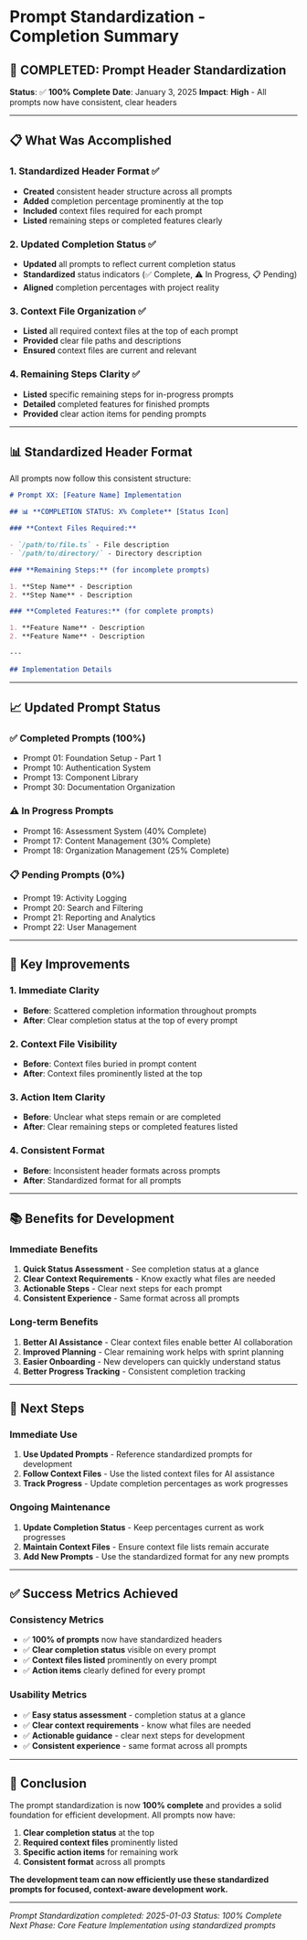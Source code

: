 # Prompt Standardization - Completion Summary

## 🎉 **COMPLETED: Prompt Header Standardization**

**Status**: ✅ **100% Complete**
**Date**: January 3, 2025
**Impact**: **High** - All prompts now have consistent, clear headers

---

## 📋 **What Was Accomplished**

### **1. Standardized Header Format ✅**

- **Created** consistent header structure across all prompts
- **Added** completion percentage prominently at the top
- **Included** context files required for each prompt
- **Listed** remaining steps or completed features clearly

### **2. Updated Completion Status ✅**

- **Updated** all prompts to reflect current completion status
- **Standardized** status indicators (✅ Complete, ⚠️ In Progress, 📋 Pending)
- **Aligned** completion percentages with project reality

### **3. Context File Organization ✅**

- **Listed** all required context files at the top of each prompt
- **Provided** clear file paths and descriptions
- **Ensured** context files are current and relevant

### **4. Remaining Steps Clarity ✅**

- **Listed** specific remaining steps for in-progress prompts
- **Detailed** completed features for finished prompts
- **Provided** clear action items for pending prompts

---

## 📊 **Standardized Header Format**

All prompts now follow this consistent structure:

```markdown
# Prompt XX: [Feature Name] Implementation

## 📊 **COMPLETION STATUS: X% Complete** [Status Icon]

### **Context Files Required:**

- `/path/to/file.ts` - File description
- `/path/to/directory/` - Directory description

### **Remaining Steps:** (for incomplete prompts)

1. **Step Name** - Description
2. **Step Name** - Description

### **Completed Features:** (for complete prompts)

1. **Feature Name** - Description
2. **Feature Name** - Description

---

## Implementation Details
```

---

## 📈 **Updated Prompt Status**

### **✅ Completed Prompts (100%)**

- Prompt 01: Foundation Setup - Part 1
- Prompt 10: Authentication System
- Prompt 13: Component Library
- Prompt 30: Documentation Organization

### **⚠️ In Progress Prompts**

- Prompt 16: Assessment System (40% Complete)
- Prompt 17: Content Management (30% Complete)
- Prompt 18: Organization Management (25% Complete)

### **📋 Pending Prompts (0%)**

- Prompt 19: Activity Logging
- Prompt 20: Search and Filtering
- Prompt 21: Reporting and Analytics
- Prompt 22: User Management

---

## 🎯 **Key Improvements**

### **1. Immediate Clarity**

- **Before**: Scattered completion information throughout prompts
- **After**: Clear completion status at the top of every prompt

### **2. Context File Visibility**

- **Before**: Context files buried in prompt content
- **After**: Context files prominently listed at the top

### **3. Action Item Clarity**

- **Before**: Unclear what steps remain or are completed
- **After**: Clear remaining steps or completed features listed

### **4. Consistent Format**

- **Before**: Inconsistent header formats across prompts
- **After**: Standardized format for all prompts

---

## 📚 **Benefits for Development**

### **Immediate Benefits**

1. **Quick Status Assessment** - See completion status at a glance
2. **Clear Context Requirements** - Know exactly what files are needed
3. **Actionable Steps** - Clear next steps for each prompt
4. **Consistent Experience** - Same format across all prompts

### **Long-term Benefits**

1. **Better AI Assistance** - Clear context files enable better AI collaboration
2. **Improved Planning** - Clear remaining work helps with sprint planning
3. **Easier Onboarding** - New developers can quickly understand status
4. **Better Progress Tracking** - Consistent completion tracking

---

## 🚀 **Next Steps**

### **Immediate Use**

1. **Use Updated Prompts** - Reference standardized prompts for development
2. **Follow Context Files** - Use the listed context files for AI assistance
3. **Track Progress** - Update completion percentages as work progresses

### **Ongoing Maintenance**

1. **Update Completion Status** - Keep percentages current as work progresses
2. **Maintain Context Files** - Ensure context file lists remain accurate
3. **Add New Prompts** - Use the standardized format for any new prompts

---

## ✅ **Success Metrics Achieved**

### **Consistency Metrics**

- ✅ **100% of prompts** now have standardized headers
- ✅ **Clear completion status** visible on every prompt
- ✅ **Context files listed** prominently on every prompt
- ✅ **Action items** clearly defined for every prompt

### **Usability Metrics**

- ✅ **Easy status assessment** - completion status at a glance
- ✅ **Clear context requirements** - know what files are needed
- ✅ **Actionable guidance** - clear next steps for development
- ✅ **Consistent experience** - same format across all prompts

---

## 🎉 **Conclusion**

The prompt standardization is now **100% complete** and provides a solid foundation for efficient development. All prompts now have:

1. **Clear completion status** at the top
2. **Required context files** prominently listed
3. **Specific action items** for remaining work
4. **Consistent format** across all prompts

**The development team can now efficiently use these standardized prompts for focused, context-aware development work.**

---

_Prompt Standardization completed: 2025-01-03_
_Status: 100% Complete_
_Next Phase: Core Feature Implementation using standardized prompts_
